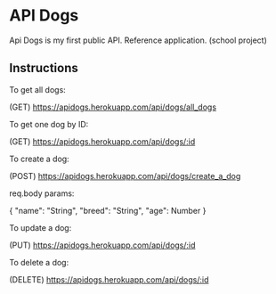 # API Dogs

Api Dogs is my first public API. Reference application. (school project)

## Instructions

To get all dogs:

(GET) https://apidogs.herokuapp.com/api/dogs/all_dogs

To get one dog by ID:

(GET) https://apidogs.herokuapp.com/api/dogs/:id

To create a dog:

(POST) https://apidogs.herokuapp.com/api/dogs/create_a_dog

req.body params:

{
"name": "String",
"breed": "String",
"age": Number
}

To update a dog:

(PUT) https://apidogs.herokuapp.com/api/dogs/:id

To delete a dog:

(DELETE) https://apidogs.herokuapp.com/api/dogs/:id
